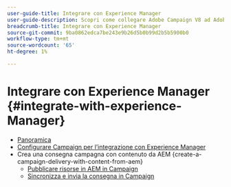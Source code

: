 ```yaml
---
user-guide-title: Integrare con Experience Manager
user-guide-description: Scopri come collegare Adobe Campaign V8 ad Adobe Experience Manager per gestire modelli di consegna e-mail, risorse e moduli in Experience Manager.
breadcrumb-title: Integrare con Experience Manager
source-git-commit: 9ba0862edca7be243e9b26d5b0b99d2b5b5900b0
workflow-type: tm+mt
source-wordcount: '65'
ht-degree: 1%

---
```



# Integrare con Experience Manager {#integrate-with-experience-Manager}

+ [Panoramica](/help/tutorial-integrate-with-experience-Manager/overview.md)
+ [Configurare Campaign per l’integrazione con Experience Manager](/help/tutorial-integrate-with-experience-manager/configure-campaign-for-aem-integration.md)
+ Crea una consegna campagna con contenuto da AEM {create-a-campaign-delivery-with-content-from-aem}
   + [Pubblicare risorse in AEM in Campaign](/help/tutorial-integrate-with-experience-manager/publish-assets-in-aem-to-campaign.md)
   + [Sincronizza e invia la consegna in Campaign](/help/tutorial-integrate-with-experience-manager/synchronize-and-send-an-aem-delivery-in-campaign.md)

